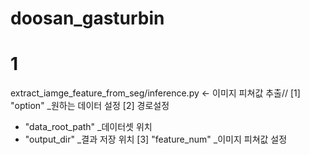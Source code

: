 # doosan_gasturbin

# 1
extract_iamge_feature_from_seg/inference.py ← 이미지 피쳐값 추출//
[1] "option" _원하는 데이터 설정
[2] 경로설정
  - "data_root_path" _데이터셋 위치
  - "output_dir" _결과 저장 위치
[3] "feature_num" _이미지 피쳐값 설정
